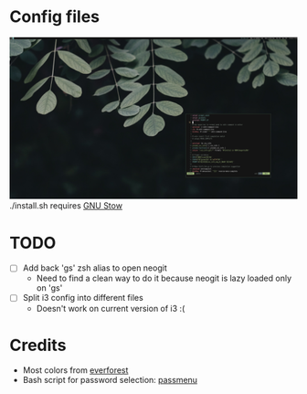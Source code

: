 # Config files

![screenshot](./screenshot.png)
./install.sh requires [GNU Stow](https://www.gnu.org/software/stow/)


# TODO
- [ ] Add back 'gs' zsh alias to open neogit
    - Need to find a clean way to do it because neogit is lazy loaded only on '<leader>gs'
- [ ] Split i3 config into different files
    - Doesn't work on current version of i3 :(

# Credits
- Most colors from [everforest](https://github.com/sainnhe/everforest)
- Bash script for password selection: [passmenu](https://gist.github.com/willpower232/230ccd3da46306a37250c282c37798ee)
